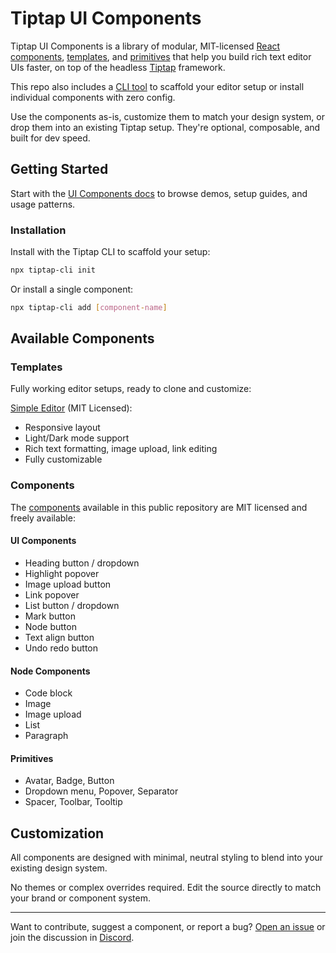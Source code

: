 # Tiptap UI Components

Tiptap UI Components is a library of modular, MIT-licensed [React components](https://tiptap.dev/docs/ui-components/components/overview), [templates](https://tiptap.dev/docs/ui-components/templates/simple-editor), and [primitives](https://tiptap.dev/docs/ui-components/primitives) that help you build rich text editor UIs faster, on top of the headless [Tiptap](https://tiptap.dev) framework.

This repo also includes a [CLI tool](https://tiptap.dev/docs/ui-components/getting-started/cli) to scaffold your editor setup or install individual components with zero config.

Use the components as-is, customize them to match your design system, or drop them into an existing Tiptap setup. They're optional, composable, and built for dev speed.


## Getting Started

Start with the [UI Components docs](https://tiptap.dev/docs/ui-components/getting-started/overview) to browse demos, setup guides, and usage patterns.

### Installation

Install with the Tiptap CLI to scaffold your setup:

```bash
npx tiptap-cli init
```

Or install a single component:

```bash
npx tiptap-cli add [component-name]
```

## Available Components

### Templates

Fully working editor setups, ready to clone and customize:

[Simple Editor](https://tiptap.dev/docs/ui-components/templates/simple-editor) (MIT Licensed):
- Responsive layout
- Light/Dark mode support
- Rich text formatting, image upload, link editing
- Fully customizable


### Components

The [components](https://tiptap.dev/ui-components/components/overview) available in this public repository are MIT licensed and freely available:

#### UI Components
- Heading button / dropdown
- Highlight popover
- Image upload button
- Link popover
- List button / dropdown
- Mark button
- Node button
- Text align button
- Undo redo button

#### Node Components
- Code block
- Image
- Image upload
- List
- Paragraph

#### Primitives
- Avatar, Badge, Button
- Dropdown menu, Popover, Separator
- Spacer, Toolbar, Tooltip

## Customization
All components are designed with minimal, neutral styling to blend into your existing design system.

No themes or complex overrides required. Edit the source directly to match your brand or component system.

---

Want to contribute, suggest a component, or report a bug? [Open an issue](https://github.com/ueberdosis/tiptap-ui-components/issues) or join the discussion in [Discord](https://tiptap.dev/discord).
